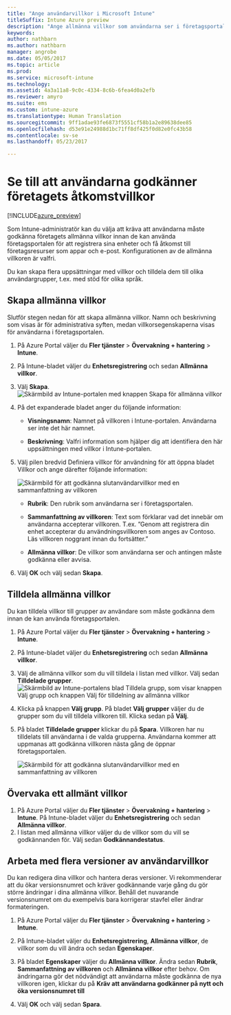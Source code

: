 ```yaml
---
title: "Ange användarvillkor i Microsoft Intune"
titleSuffix: Intune Azure preview
description: "Ange allmänna villkor som användarna ser i företagsportalen för Intune. "
keywords: 
author: nathbarn
ms.author: nathbarn
manager: angrobe
ms.date: 05/05/2017
ms.topic: article
ms.prod: 
ms.service: microsoft-intune
ms.technology: 
ms.assetid: 4a3a11a8-9c0c-4334-8c6b-6fea4d0a2efb
ms.reviewer: amyro
ms.suite: ems
ms.custom: intune-azure
ms.translationtype: Human Translation
ms.sourcegitcommit: 9ff1adae93fe6873f5551cf58b1a2e89638dee85
ms.openlocfilehash: d53e91e24988d1bc71ff8df425f0d82e0fc43b58
ms.contentlocale: sv-se
ms.lasthandoff: 05/23/2017

---
```


# <a name="ensure-users-accept-company-terms-for-access"></a>Se till att användarna godkänner företagets åtkomstvillkor

[!INCLUDE[azure_preview](./includes/azure_preview.md)]

Som Intune-administratör kan du välja att kräva att användarna måste godkänna företagets allmänna villkor innan de kan använda företagsportalen för att registrera sina enheter och få åtkomst till företagsresurser som appar och e-post. Konfigurationen av de allmänna villkoren är valfri.

Du kan skapa flera uppsättningar med villkor och tilldela dem till olika användargrupper, t.ex. med stöd för olika språk.

## <a name="create-terms-and-conditions"></a>Skapa allmänna villkor
Slutför stegen nedan för att skapa allmänna villkor. Namn och beskrivning som visas är för administrativa syften, medan villkorsegenskaperna visas för användarna i företagsportalen.

1. På Azure Portal väljer du **Fler tjänster** > **Övervakning + hantering** > **Intune**.

2. På Intune-bladet väljer du **Enhetsregistrering** och sedan **Allmänna villkor**.

3. Välj **Skapa**.
![Skärmbild av Intune-portalen med knappen Skapa för allmänna villkor](media/terms-create-terms.png)

4. På det expanderade bladet anger du följande information:

   - **Visningsnamn**: Namnet på villkoren i Intune-portalen. Användarna ser inte det här namnet.

   - **Beskrivning**: Valfri information som hjälper dig att identifiera den här uppsättningen med villkor i Intune-portalen.

5. Välj pilen bredvid Definiera villkor för användning för att öppna bladet Villkor och ange därefter följande information:

   ![Skärmbild för att godkänna slutanvändarvillkor med en sammanfattning av villkoren](./media/terms-summary-create.png)

   - **Rubrik**: Den rubrik som användarna ser i företagsportalen.

   - **Sammanfattning av villkoren**: Text som förklarar vad det innebär om användarna accepterar villkoren. T.ex. ”Genom att registrera din enhet accepterar du användningsvillkoren som anges av Contoso. Läs villkoren noggrant innan du fortsätter.”

   - **Allmänna villkor**: De villkor som användarna ser och antingen måste godkänna eller avvisa.

6. Välj **OK** och välj sedan **Skapa**.

## <a name="assign-terms-and-conditions"></a>Tilldela allmänna villkor

Du kan tilldela villkor till grupper av användare som måste godkänna dem innan de kan använda företagsportalen.

1. På Azure Portal väljer du **Fler tjänster** > **Övervakning + hantering** > **Intune**.

2. På Intune-bladet väljer du **Enhetsregistrering** och sedan **Allmänna villkor**.

3. Välj de allmänna villkor som du vill tilldela i listan med villkor. Välj sedan **Tilldelade grupper**.
![Skärmbild av Intune-portalens blad Tilldela grupp, som visar knappen Välj grupp och knappen Välj för tilldelning av allmänna villkor](media/terms-assign-groups.png)

4. Klicka på knappen **Välj grupp**. På bladet **Välj grupper** väljer du de grupper som du vill tilldela villkoren till. Klicka sedan på **Välj**.

5. På bladet **Tilldelade grupper** klickar du på **Spara**.  Villkoren har nu tilldelats till användarna i de valda grupperna. Användarna kommer att uppmanas att godkänna villkoren nästa gång de öppnar företagsportalen.

   ![Skärmbild för att godkänna slutanvändarvillkor med en sammanfattning av villkoren](./media/terms-summary-accept.png)

## <a name="monitor-a-terms-and-conditions"></a>Övervaka ett allmänt villkor

1. På Azure Portal väljer du **Fler tjänster** > **Övervakning + hantering** > **Intune**. På Intune-bladet väljer du **Enhetsregistrering** och sedan **Allmänna villkor**.
2. I listan med allmänna villkor väljer du de villkor som du vill se godkännanden för. Välj sedan **Godkännandestatus**.

## <a name="work-with-multiple-versions-of-terms-and-conditions"></a>Arbeta med flera versioner av användarvillkor
Du kan redigera dina villkor och hantera deras versioner. Vi rekommenderar att du ökar versionsnumret och kräver godkännande varje gång du gör större ändringar i dina allmänna villkor. Behåll det nuvarande versionsnumret om du exempelvis bara korrigerar stavfel eller ändrar formateringen.

1. På Azure Portal väljer du **Fler tjänster** > **Övervakning + hantering** > **Intune**.

2. På Intune-bladet väljer du **Enhetsregistrering**, **Allmänna villkor**, de villkor som du vill ändra och sedan **Egenskaper**.

4. På bladet **Egenskaper** väljer du **Allmänna villkor**. Ändra sedan **Rubrik**, **Sammanfattning av villkoren** och **Allmänna villkor** efter behov. Om ändringarna gör det nödvändigt att användarna måste godkänna de nya villkoren igen, klickar du på **Kräv att användarna godkänner på nytt och öka versionsnumret till**

4.  Välj **OK** och välj sedan **Spara**.

